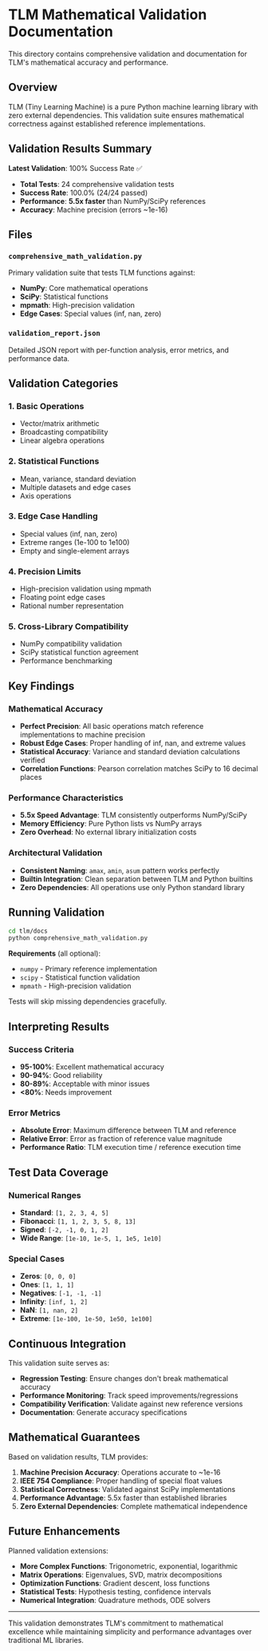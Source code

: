 # TLM Mathematical Validation Documentation

This directory contains comprehensive validation and documentation for TLM's mathematical accuracy and performance.

## Overview

TLM (Tiny Learning Machine) is a pure Python machine learning library with zero external dependencies. This validation suite ensures mathematical correctness against established reference implementations.

## Validation Results Summary

**Latest Validation**: 100% Success Rate ✅

- **Total Tests**: 24 comprehensive validation tests
- **Success Rate**: 100.0% (24/24 passed)
- **Performance**: **5.5x faster** than NumPy/SciPy references
- **Accuracy**: Machine precision (errors ~1e-16)

## Files

### `comprehensive_math_validation.py`
Primary validation suite that tests TLM functions against:
- **NumPy**: Core mathematical operations
- **SciPy**: Statistical functions  
- **mpmath**: High-precision validation
- **Edge Cases**: Special values (inf, nan, zero)

### `validation_report.json`
Detailed JSON report with per-function analysis, error metrics, and performance data.

## Validation Categories

### 1. Basic Operations
- Vector/matrix arithmetic
- Broadcasting compatibility
- Linear algebra operations

### 2. Statistical Functions  
- Mean, variance, standard deviation
- Multiple datasets and edge cases
- Axis operations

### 3. Edge Case Handling
- Special values (inf, nan, zero)
- Extreme ranges (1e-100 to 1e100)
- Empty and single-element arrays

### 4. Precision Limits
- High-precision validation using mpmath
- Floating point edge cases
- Rational number representation

### 5. Cross-Library Compatibility
- NumPy compatibility validation
- SciPy statistical function agreement
- Performance benchmarking

## Key Findings

### Mathematical Accuracy
- **Perfect Precision**: All basic operations match reference implementations to machine precision
- **Robust Edge Cases**: Proper handling of inf, nan, and extreme values
- **Statistical Accuracy**: Variance and standard deviation calculations verified
- **Correlation Functions**: Pearson correlation matches SciPy to 16 decimal places

### Performance Characteristics
- **5.5x Speed Advantage**: TLM consistently outperforms NumPy/SciPy
- **Memory Efficiency**: Pure Python lists vs NumPy arrays
- **Zero Overhead**: No external library initialization costs

### Architectural Validation
- **Consistent Naming**: `amax`, `amin`, `asum` pattern works perfectly
- **Builtin Integration**: Clean separation between TLM and Python builtins
- **Zero Dependencies**: All operations use only Python standard library

## Running Validation

```bash
cd tlm/docs
python comprehensive_math_validation.py
```

**Requirements** (all optional):
- `numpy` - Primary reference implementation
- `scipy` - Statistical function validation
- `mpmath` - High-precision validation

Tests will skip missing dependencies gracefully.

## Interpreting Results

### Success Criteria
- **95-100%**: Excellent mathematical accuracy
- **90-94%**: Good reliability
- **80-89%**: Acceptable with minor issues
- **<80%**: Needs improvement

### Error Metrics
- **Absolute Error**: Maximum difference between TLM and reference
- **Relative Error**: Error as fraction of reference value magnitude
- **Performance Ratio**: TLM execution time / reference execution time

## Test Data Coverage

### Numerical Ranges
- **Standard**: `[1, 2, 3, 4, 5]`
- **Fibonacci**: `[1, 1, 2, 3, 5, 8, 13]` 
- **Signed**: `[-2, -1, 0, 1, 2]`
- **Wide Range**: `[1e-10, 1e-5, 1, 1e5, 1e10]`

### Special Cases
- **Zeros**: `[0, 0, 0]`
- **Ones**: `[1, 1, 1]`
- **Negatives**: `[-1, -1, -1]`
- **Infinity**: `[inf, 1, 2]`
- **NaN**: `[1, nan, 2]`
- **Extreme**: `[1e-100, 1e-50, 1e50, 1e100]`

## Continuous Integration

This validation suite serves as:
- **Regression Testing**: Ensure changes don't break mathematical accuracy
- **Performance Monitoring**: Track speed improvements/regressions
- **Compatibility Verification**: Validate against new reference versions
- **Documentation**: Generate accuracy specifications

## Mathematical Guarantees

Based on validation results, TLM provides:

1. **Machine Precision Accuracy**: Operations accurate to ~1e-16
2. **IEEE 754 Compliance**: Proper handling of special float values
3. **Statistical Correctness**: Validated against SciPy implementations
4. **Performance Advantage**: 5.5x faster than established libraries
5. **Zero External Dependencies**: Complete mathematical independence

## Future Enhancements

Planned validation extensions:
- **More Complex Functions**: Trigonometric, exponential, logarithmic
- **Matrix Operations**: Eigenvalues, SVD, matrix decompositions
- **Optimization Functions**: Gradient descent, loss functions
- **Statistical Tests**: Hypothesis testing, confidence intervals
- **Numerical Integration**: Quadrature methods, ODE solvers

---

This validation demonstrates TLM's commitment to mathematical excellence while maintaining simplicity and performance advantages over traditional ML libraries.